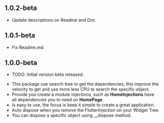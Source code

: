 ## 1.0.2-beta
- Update descriptions on Readme and Doc
## 1.0.1-beta
- Fix Readme.md
## 1.0.0-beta

* TODO: Initial version beta released.
- This package use search-tree to get the dependencies, this improve the velocity to get and use more less CPU to search the specific object.
- Provide you create a module injections, such as __HomeInjections__ have all dependencies you to need on __HomePage__.
- Is easy to use, the focus is keep it simple to create a great application.
- Auto dispose when you remove the FlutterInjection on your Widget Tree.
- You can dispose a specific object using __dispose<T> method.